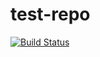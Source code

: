 # test-repo
[![Build Status](https://travis-ci.org/michallula/test-repo.svg?branch=master)](https://travis-ci.org/michallula/test-repo.svg?branch=master)
